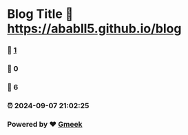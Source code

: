 # Blog Title :link: https://ababll5.github.io/blog 
### :page_facing_up: [1](https://ababll5.github.io/blog/tag.html) 
### :speech_balloon: 0 
### :hibiscus: 6 
### :alarm_clock: 2024-09-07 21:02:25 
### Powered by :heart: [Gmeek](https://github.com/Meekdai/Gmeek)
